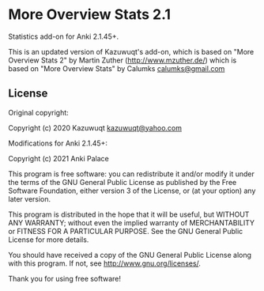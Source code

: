 # More Overview Stats 2.1

Statistics add-on for Anki 2.1.45+.

This is an updated version of Kazuwuqt's add-on, which is  based on
"More Overview Stats 2" by Martin Zuther (http://www.mzuther.de/) which is based on
"More Overview Stats" by Calumks <calumks@gmail.com>

## License

Original copyright:

Copyright (c) 2020 Kazuwuqt <kazuwuqt@yahoo.com>

Modifications for Anki 2.1.45+:

Copyright (c) 2021 Anki Palace

This program is free software: you can redistribute it and/or modify
it under the terms of the GNU General Public License as published by
the Free Software Foundation, either version 3 of the License, or
(at your option) any later version.

This program is distributed in the hope that it will be useful,
but WITHOUT ANY WARRANTY; without even the implied warranty of
MERCHANTABILITY or FITNESS FOR A PARTICULAR PURPOSE.  See the
GNU General Public License for more details.

You should have received a copy of the GNU General Public License
along with this program.  If not, see <http://www.gnu.org/licenses/>.

Thank you for using free software!
